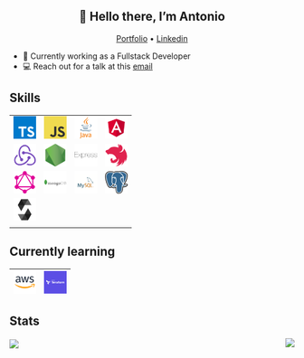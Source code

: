 <h2 align="center">👋 Hello there, I’m Antonio</h3>
<p align="center">
  <a href="https://antonio-marasescu.github.io/portfolio/">Portfolio</a> •
  <a href="https://www.linkedin.com/in/antonio-marasescu-duran-953aa2177/">Linkedin</a>
</p>


- 🏡 Currently working as a Fullstack Developer
- 💻 Reach out for a talk at this [email](mailto:antonio.marasescuduran@gmail.com)

## Skills

| | | | |
| :---:        |     :---:      |          :---: |            :---:  |
| <img title="TypeScript" alt="TypeScript" width="40px" src="https://raw.githubusercontent.com/github/explore/main/topics/typescript/typescript.png"> | <img title="JavaScript" alt="JavaScript" width="40px" src="https://raw.githubusercontent.com/github/explore/main/topics/javascript/javascript.png">|<img title="Java" alt="Java" width="40px" src="https://raw.githubusercontent.com/github/explore/main/topics/java/java.png"> | <img title="Angular" alt="Angular" width="40px" src="https://raw.githubusercontent.com/github/explore/main/topics/angular/angular.png"> |
| <img title="Redux" alt="Redux" width="40px" src="https://raw.githubusercontent.com/github/explore/main/topics/redux/redux.png">|<img title="NodeJS" alt="NodeJS" width="40px" src="https://raw.githubusercontent.com/github/explore/main/topics/nodejs/nodejs.png"> | <img title="ExpressJs" alt="ExpressJs" width="40px" src="https://raw.githubusercontent.com/github/explore/main/topics/express/express.png"> | <img title="NestJs" alt="NestJs" width="40px" src="https://raw.githubusercontent.com/github/explore/main/topics/nestjs/nestjs.png"> |
| <img title="GraphQL" alt="GraphQL" width="40px" src="https://raw.githubusercontent.com/github/explore/main/topics/graphql/graphql.png"> | <img title="MongoDB" alt="MongoDB" width="40px" src="https://raw.githubusercontent.com/github/explore/main/topics/mongodb/mongodb.png"> | <img title="MySQL" alt="MySQL" width="40px" src="https://raw.githubusercontent.com/github/explore/main/topics/mysql/mysql.png">|<img title="Postgresql" alt="Postgresql" width="40px" src="https://raw.githubusercontent.com/github/explore/main/topics/postgresql/postgresql.png"> |
| <img title="Solidity" alt="Solidity" width="40px" src="https://raw.githubusercontent.com/github/explore/main/topics/solidity/solidity.png"> | | |
| | | | |
  
## Currently learning

<img title="AWS" alt="AWS" width="40px" src="https://raw.githubusercontent.com/github/explore/main/topics/aws/aws.png">|<img title="Terraform" alt="Terraform" width="40px" src="https://raw.githubusercontent.com/github/explore/main/topics/terraform/terraform.png">
|--|--|
## Stats

<a href="https://github.com/antonio-marasescu/github-readme-stats">
  <img align="center" src="https://github-readme-stats.vercel.app/api/top-langs/?username=antonio-marasescu&layout=compact&theme=dracula" />
</a>

<a href="https://github.com/antonio-marasescu/github-readme-stats">
  <img align="right" src="https://github-readme-stats.vercel.app/api?username=antonio-marasescu&theme=dracula" />
</a>
